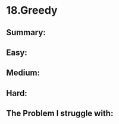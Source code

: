 # 18.Greedy

## Summary:





## Easy:

## Medium:

## Hard:





## The Problem I struggle with:





